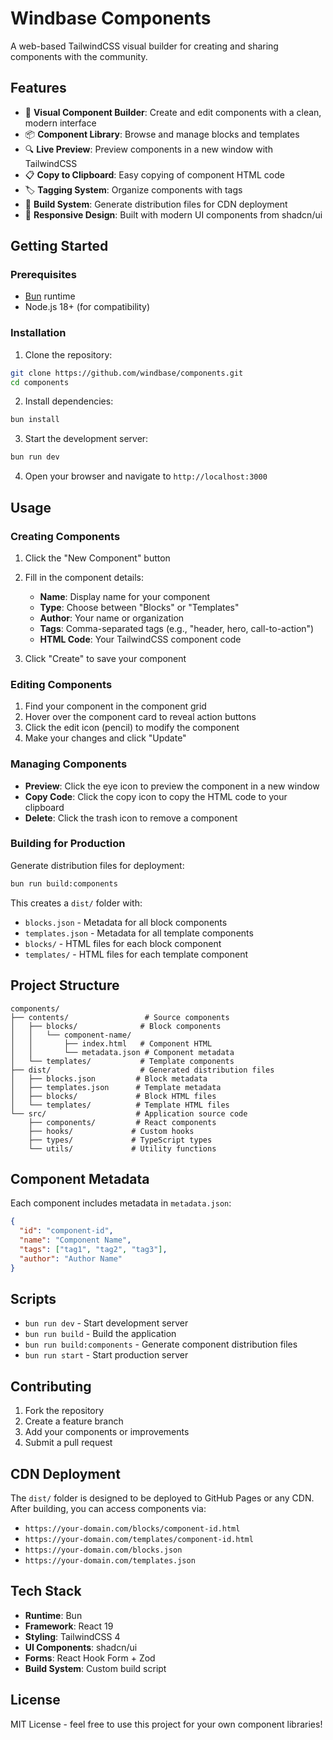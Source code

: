# Windbase Components

A web-based TailwindCSS visual builder for creating and sharing components with the community.

## Features

- 🎨 **Visual Component Builder**: Create and edit components with a clean, modern interface
- 📦 **Component Library**: Browse and manage blocks and templates
- 🔍 **Live Preview**: Preview components in a new window with TailwindCSS
- 📋 **Copy to Clipboard**: Easy copying of component HTML code
- 🏷️ **Tagging System**: Organize components with tags
- 🚀 **Build System**: Generate distribution files for CDN deployment
- 📱 **Responsive Design**: Built with modern UI components from shadcn/ui

## Getting Started

### Prerequisites

- [Bun](https://bun.sh/) runtime
- Node.js 18+ (for compatibility)

### Installation

1. Clone the repository:
```bash
git clone https://github.com/windbase/components.git
cd components
```

2. Install dependencies:
```bash
bun install
```

3. Start the development server:
```bash
bun run dev
```

4. Open your browser and navigate to `http://localhost:3000`

## Usage

### Creating Components

1. Click the "New Component" button
2. Fill in the component details:
   - **Name**: Display name for your component
   - **Type**: Choose between "Blocks" or "Templates"
   - **Author**: Your name or organization
   - **Tags**: Comma-separated tags (e.g., "header, hero, call-to-action")
   - **HTML Code**: Your TailwindCSS component code

3. Click "Create" to save your component

### Editing Components

1. Find your component in the component grid
2. Hover over the component card to reveal action buttons
3. Click the edit icon (pencil) to modify the component
4. Make your changes and click "Update"

### Managing Components

- **Preview**: Click the eye icon to preview the component in a new window
- **Copy Code**: Click the copy icon to copy the HTML code to your clipboard
- **Delete**: Click the trash icon to remove a component

### Building for Production

Generate distribution files for deployment:

```bash
bun run build:components
```

This creates a `dist/` folder with:
- `blocks.json` - Metadata for all block components
- `templates.json` - Metadata for all template components
- `blocks/` - HTML files for each block component
- `templates/` - HTML files for each template component

## Project Structure

```
components/
├── contents/                 # Source components
│   ├── blocks/              # Block components
│   │   └── component-name/
│   │       ├── index.html   # Component HTML
│   │       └── metadata.json # Component metadata
│   └── templates/           # Template components
├── dist/                    # Generated distribution files
│   ├── blocks.json         # Block metadata
│   ├── templates.json      # Template metadata
│   ├── blocks/             # Block HTML files
│   └── templates/          # Template HTML files
└── src/                    # Application source code
    ├── components/         # React components
    ├── hooks/             # Custom hooks
    ├── types/             # TypeScript types
    └── utils/             # Utility functions
```

## Component Metadata

Each component includes metadata in `metadata.json`:

```json
{
  "id": "component-id",
  "name": "Component Name",
  "tags": ["tag1", "tag2", "tag3"],
  "author": "Author Name"
}
```

## Scripts

- `bun run dev` - Start development server
- `bun run build` - Build the application
- `bun run build:components` - Generate component distribution files
- `bun run start` - Start production server

## Contributing

1. Fork the repository
2. Create a feature branch
3. Add your components or improvements
4. Submit a pull request

## CDN Deployment

The `dist/` folder is designed to be deployed to GitHub Pages or any CDN. After building, you can access components via:

- `https://your-domain.com/blocks/component-id.html`
- `https://your-domain.com/templates/component-id.html`
- `https://your-domain.com/blocks.json`
- `https://your-domain.com/templates.json`

## Tech Stack

- **Runtime**: Bun
- **Framework**: React 19
- **Styling**: TailwindCSS 4
- **UI Components**: shadcn/ui
- **Forms**: React Hook Form + Zod
- **Build System**: Custom build script

## License

MIT License - feel free to use this project for your own component libraries!
